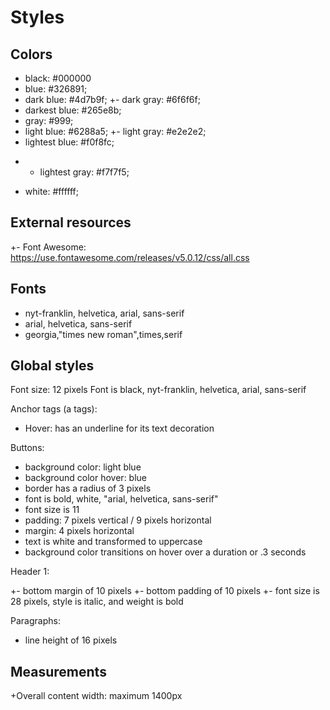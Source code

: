 # Styles

## Colors

- black: #000000
- blue: #326891;
- dark blue: #4d7b9f;
+- dark gray: #6f6f6f;
- darkest blue: #265e8b;
- gray: #999;
- light blue: #6288a5;
+- light gray: #e2e2e2;
- lightest blue: #f0f8fc;
+ - lightest gray: #f7f7f5;
- white: #ffffff;

## External resources

+- Font Awesome: https://use.fontawesome.com/releases/v5.0.12/css/all.css

## Fonts

- nyt-franklin, helvetica, arial, sans-serif
- arial, helvetica, sans-serif
- georgia,"times new roman",times,serif

## Global styles

Font size: 12 pixels
Font is black, nyt-franklin, helvetica, arial, sans-serif

Anchor tags (a tags):

- Hover: has an underline for its text decoration

Buttons:

- background color: light blue
- background color hover: blue
- border has a radius of 3 pixels
- font is bold, white, "arial, helvetica, sans-serif"
- font size is 11
- padding: 7 pixels vertical / 9 pixels horizontal
- margin: 4 pixels horizontal
- text is white and transformed to uppercase
- background color transitions on hover over a duration or .3 seconds

Header 1:

+- bottom margin of 10 pixels
+- bottom padding of 10 pixels
+- font size is 28 pixels, style is italic, and weight is bold

Paragraphs:

- line height of 16 pixels

## Measurements

+Overall content width: maximum 1400px